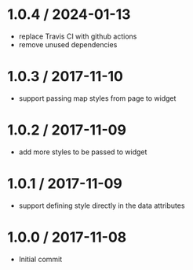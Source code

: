 
1.0.4 / 2024-01-13
==================

 * replace Travis CI with github actions
 * remove unused dependencies

1.0.3 / 2017-11-10
==================

 * support passing map styles from page to widget

1.0.2 / 2017-11-09
==================

 * add more styles to be passed to widget

1.0.1 / 2017-11-09
==================

 * support defining style directly in the data attributes

1.0.0 / 2017-11-08
==================

 * Initial commit

